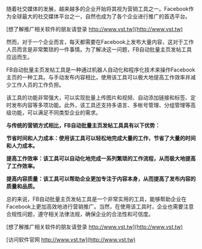 随着社交媒体的发展，越来越多的企业开始将其视为营销工具之一。Facebook作为全球最大的社交媒体平台之一，自然也成为了各个企业进行推广的首选平台。

[想了解推广相关软件的朋友请登录 http://www.vst.tw](http://www.vst.tw)

然而，对于一个企业而言，每天都需要在Facebook上发布大量内容，这对于工作人员而言是非常繁琐的一件事情。为了解决这一问题，FB自动批量主页发帖工具应运而生。

FB自动批量主页发帖工具是一种通过机器人自动化和程序化技术来操作Facebook主页的一种工具。与手动发布内容相比，使用该工具可以极大地提高工作效率并减少工作人员的工作负担。

该工具的功能非常强大，可以实现批量上传图片和视频、自动添加链接和标签、定时发布内容等多项功能。此外，该工具还支持多语言、多帐号管理、分组管理等高级功能，可以满足不同类型企业的需求。

**与传统的营销方式相比，FB自动批量主页发帖工具具有以下优势：**

**节省时间和人力成本：使用该工具可以轻松地完成大量的工作，节省了大量的时间和人力成本。**

**提高工作效率：该工具可以自动化地完成一系列繁琐的工作流程，从而极大地提高了工作效率。**

**提高内容质量：该工具可以帮助企业更加专注于内容本身，从而提高了发布内容的质量和品质。**

总的来说，FB自动批量主页发帖工具是一个非常实用的工具，能够帮助企业在Facebook上更加高效地进行营销推广。当然，在使用该工具时，企业也需要注意合规性问题，遵守相关法律法规，确保企业的合法性和可信度。

[想了解推广相关软件的朋友请登录 http://www.vst.tw](http://www.vst.tw)


[访问软件官网 http://www.vst.tw](http://www.vst.tw)
